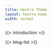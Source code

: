 ```yaml
---
title: Hextra Theme
layout: hextra-home
width: normal
---
```


{{< introduction >}}

{{< blog-list >}}